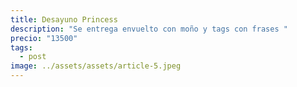 ```yaml
---
title: Desayuno Princess
description: "Se entrega envuelto con moño y tags con frases "
precio: "13500"
tags:
  - post
image: ../assets/assets/article-5.jpeg
---
```

